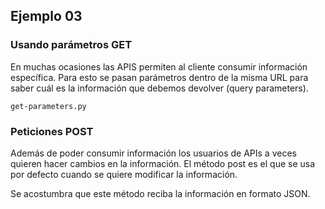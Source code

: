 ## Ejemplo 03

### Usando parámetros GET

En muchas ocasiones las APIS permiten al cliente consumir información específica. Para esto se pasan parámetros dentro de la misma URL para saber cuál es la información que debemos devolver (query parameters).

`get-parameters.py`

### Peticiones POST

Además de poder consumir información los usuarios de APIs a veces quieren hacer cambios en la información. El método post es el que se usa por defecto cuando se quiere modificar la información.

Se acostumbra que este método reciba la información en formato JSON.


